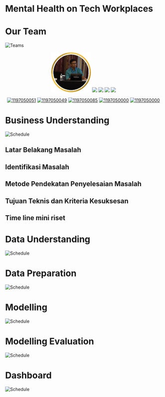# Mental Health on Tech Workplaces

# Our Team
![Teams](https://img.shields.io/badge/Our%20Team-Team%203-blue)
<div align='center'>

<img src="assets/ImamFirdaus.png" width="128"/>
<img src="assets/teams/IfanyDewiTustianti.png" width="128"/>
<img src="assets/teams/MFarhanFU.png" width="128"/>
<img src="assets/teams/UserDefault.png" width="128"/>
<img src="assets/teams/UserDefault.png" width="128"/>

<br>

[![1197050051](https://img.shields.io/badge/051-Imam%20Firdaus-blue)](https://github.com/imamfirdaus-if) 
[![1197050049](https://img.shields.io/badge/049-Ifany%20Dewi%20Tustianti-blue)](https://github.com/Tustiantiifany) 
[![1197050085](https://img.shields.io/badge/085-M%20Farhan%20F%20U-blue)](https://github.com/inipunyaku) 
[![1197050000](https://img.shields.io/badge/000-Riza%20Fajar-blue)](https://github.com/rizafajar7)
[![1197050000](https://img.shields.io/badge/000-M%20Rizki%20Isa-blue)](https://github.com/rizkiisa21)

</div>

# Business Understanding
![Schedule](https://img.shields.io/badge/Schedule-16%20November%202022-green)
## Latar Belakang Masalah
## Identifikasi Masalah
## Metode Pendekatan Penyelesaian Masalah
## Tujuan Teknis dan Kriteria Kesuksesan
## Time line mini riset

# Data Understanding
![Schedule](https://img.shields.io/badge/Schedule-23%20November%202022-green)

# Data Preparation
![Schedule](https://img.shields.io/badge/Schedule-16%20November%202022-green)

# Modelling
![Schedule](https://img.shields.io/badge/Schedule-7%20Desember%202022-green)

# Modelling Evaluation
![Schedule](https://img.shields.io/badge/Schedule-14%20Desember%202022-green)

# Dashboard
![Schedule](https://img.shields.io/badge/Schedule-21%20Desember%202022-green)
